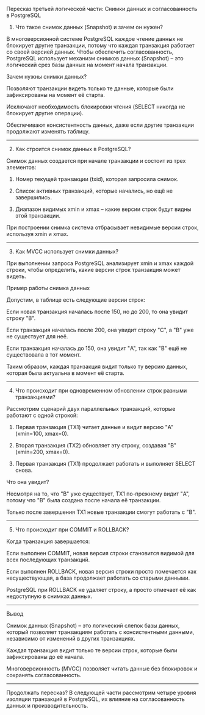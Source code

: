 Пересказ третьей логической части: Снимки данных и согласованность в PostgreSQL

1. Что такое снимок данных (Snapshot) и зачем он нужен?

В многоверсионной системе PostgreSQL каждое чтение данных не блокирует другие транзакции, потому что каждая транзакция работает со своей версией данных.
Чтобы обеспечить согласованность, PostgreSQL использует механизм снимков данных (Snapshot) – это логический срез базы данных на момент начала транзакции.

Зачем нужны снимки данных?

Позволяют транзакции видеть только те данные, которые были зафиксированы на момент её старта.

Исключают необходимость блокировки чтения (SELECT никогда не блокирует другие операции).

Обеспечивают консистентность данных, даже если другие транзакции продолжают изменять таблицу.



---

2. Как строится снимок данных в PostgreSQL?

Снимок данных создается при начале транзакции и состоит из трех элементов:

1. Номер текущей транзакции (txid), которая запросила снимок.


2. Список активных транзакций, которые начались, но ещё не завершились.


3. Диапазон видимых xmin и xmax – какие версии строк будут видны этой транзакции.



При построении снимка система отбрасывает невидимые версии строк, используя xmin и xmax.


---

3. Как MVCC использует снимки данных?

При выполнении запроса PostgreSQL анализирует xmin и xmax каждой строки, чтобы определить, какие версии строк транзакция может видеть.

Пример работы снимка данных

Допустим, в таблице есть следующие версии строк:

Если новая транзакция началась после 150, но до 200, то она увидит строку "B".

Если транзакция началась после 200, она увидит строку "C", а "B" уже не существует для неё.

Если транзакция началась до 150, она увидит "A", так как "B" ещё не существовала в тот момент.


Таким образом, каждая транзакция видит только ту версию данных, которая была актуальна в момент её старта.


---

4. Что происходит при одновременном обновлении строк разными транзакциями?

Рассмотрим сценарий двух параллельных транзакций, которые работают с одной строкой:

1. Первая транзакция (TX1) читает данные и видит версию "A" (xmin=100, xmax=0).


2. Вторая транзакция (TX2) обновляет эту строку, создавая "B" (xmin=200, xmax=0).


3. Первая транзакция (TX1) продолжает работать и выполняет SELECT снова.



Что она увидит?

Несмотря на то, что "B" уже существует, TX1 по-прежнему видит "A", потому что "B" была создана после начала её транзакции.

Только после завершения TX1 новые транзакции смогут работать с "B".



---

5. Что происходит при COMMIT и ROLLBACK?

Когда транзакция завершается:

Если выполнен COMMIT, новая версия строки становится видимой для всех последующих транзакций.

Если выполнен ROLLBACK, новая версия строки просто помечается как несуществующая, а база продолжает работать со старыми данными.


PostgreSQL при ROLLBACK не удаляет строку, а просто отмечает её как недоступную в снимках данных.


---

Вывод

Снимок данных (Snapshot) – это логический слепок базы данных, который позволяет транзакциям работать с консистентными данными, независимо от изменений в других транзакциях.

Каждая транзакция видит только те версии строк, которые были зафиксированы до её начала.

Многоверсионность (MVCC) позволяет читать данные без блокировок и сохранять согласованность.



---

Продолжать пересказ? В следующей части рассмотрим четыре уровня изоляции транзакций в PostgreSQL, их влияние на согласованность данных и производительность.

 
